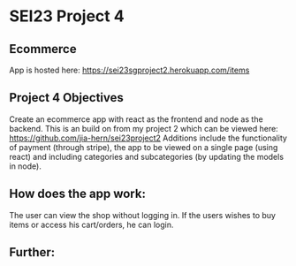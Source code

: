 # SEI23 Project 4

## Ecommerce

App is hosted here: https://sei23sgproject2.herokuapp.com/items

## Project 4 Objectives
Create an ecommerce app with react as the frontend and node as the backend. This is an build on from my project 2 which can be viewed here: https://github.com/jia-hern/sei23project2
Additions include the functionality of payment (through stripe), the app to be viewed on a single page (using react) and including categories and subcategories (by updating the models in node).


## How does the app work:
The user can view the shop without logging in. If the users wishes to buy items or access his cart/orders, he can login.

## Further:
